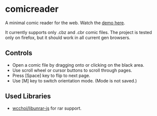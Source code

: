 # comicreader
A minimal comic reader for the web. Watch the [demo here](https://exochron.github.io/comicreader/).

It currently supports only .cbz and .cbr comic files.
The project is tested only on firefox, but it should work in all current gen browsers.

## Controls
- Open a comic file by dragging onto or clicking on the black area.
- Use scroll wheel or cursor buttons to scroll through pages.
- Press [Space] key to flip to next page.
- Use [M] key to switch orientation mode. (Mode is not saved.)

## Used Libraries
- [wcchoi/libunrar-js](https://github.com/wcchoi/libunrar-js) for rar support.
